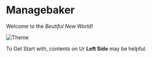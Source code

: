 # Managebaker

Welcome to the *Beutiful New World*!

![Theme](/features/img/theme.png)

To Get Start with, contents on Ur **Left Side** may be helpful.
